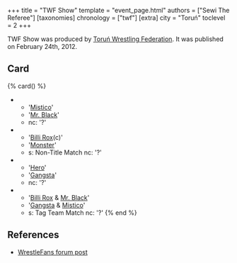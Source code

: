 +++
title = "TWF Show"
template = "event_page.html"
authors = ["Sewi The Referee"]
[taxonomies]
chronology = ["twf"]
[extra]
city = "Toruń"
toclevel = 2
+++

TWF Show was produced by [Toruń Wrestling Federation](@/o/twf.md). It was published on February 24th, 2012.

## Card

{% card() %}
- - '[Mistico](@/w/mistico.md)'
  - '[Mr. Black](@/w/mr-black.md)'
  - nc: '?'
- - '[Billi Rox](@/w/corin-mear.md)(c)'
  - '[Monster](@/w/chris-hunter.md)'
  - s: Non-Title Match
    nc: '?'
- - '[Hero](@/w/pj-blake.md)'
  - '[Gangsta](@/w/jay-revolt.md)'
  - nc: '?'
- - '[Billi Rox](@/w/corin-mear.md) & [Mr. Black](@/w/mr-black.md)'
  - '[Gangsta](@/w/jay-revolt.md) & [Mistico](@/w/mistico.md)'
  - s: Tag Team Match
    nc: '?'
{% end %}

## References

* [WrestleFans forum post](https://wrestlefans.pl/forum/viewtopic.php?f=59&t=28157)

